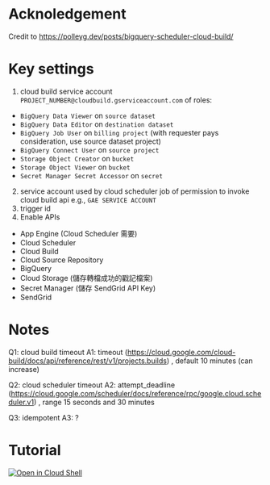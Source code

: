 
# Acknoledgement

Credit to https://polleyg.dev/posts/bigquery-scheduler-cloud-build/

# Key settings

1. cloud build service account `PROJECT_NUMBER@cloudbuild.gserviceaccount.com` of roles:
  * `BigQuery Data Viewer` on `source dataset`
  * `BigQuery Data Editor` on `destination dataset`
  * `BigQuery Job User` on `billing project` (with requester pays consideration, use source dataset project)
  * `BigQuery Connect User` on `source project`
  * `Storage Object Creator` on `bucket`
  * `Storage Object Viewer` on `bucket`
  * `Secret Manager Secret Accessor` on `secret`
2. service account used by cloud scheduler job of permission to invoke cloud build api e.g., `GAE SERVICE ACCOUNT`
3. trigger id
4. Enable APIs
  * App Engine (Cloud Scheduler 需要)
  * Cloud Scheduler
  * Cloud Build
  * Cloud Source Repository
  * BigQuery
  * Cloud Storage (儲存轉檔成功的戳記檔案)
  * Secret Manager (儲存 SendGrid API Key)
  * SendGrid

# Notes

Q1: cloud build timeout
A1: timeout (https://cloud.google.com/cloud-build/docs/api/reference/rest/v1/projects.builds) , default 10 minutes (can increase)

Q2: cloud scheduler timeout
A2: attempt_deadline (https://cloud.google.com/scheduler/docs/reference/rpc/google.cloud.scheduler.v1) , range 15 seconds and 30 minutes

Q3: idempotent
A3: ?

# Tutorial

[![Open in Cloud Shell](https://gstatic.com/cloudssh/images/open-btn.png)](https://console.cloud.google.com/home?cloudshell=true&cloudshell_git_repo=github.com/cclin81922/gcp.git&cloudshell_tutorial=lab-scheduled-bq-copy-using-cloud-build/tutorial.md)
